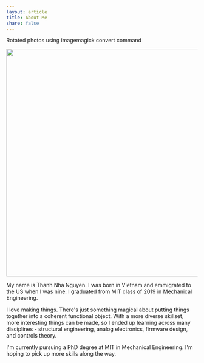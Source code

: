 ```yaml
---
layout: article
title: About Me
share: false
---
```


Rotated photos using imagemagick convert command
<p align="center">
  <img height="600" src="/images/about.png">
</p>

My name is Thanh Nha Nguyen. I was born in Vietnam and emmigrated to the US when I was nine. I graduated from MIT class of 2019 in Mechanical Engineering.

I love making things. There's just something magical about putting things together into a coherent functional object. With a more diverse skillset, more interesting things can be made, so I ended up learning across many disciplines - structural engineering, analog electronics, firmware design, and controls theory.

I'm currently pursuing a PhD degree at MIT in Mechanical Engineering. I'm hoping to pick up more skills along the way.